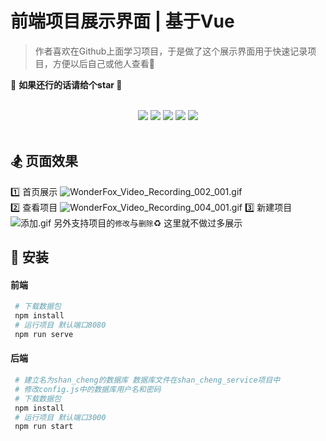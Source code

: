 # 前端项目展示界面 | 基于Vue

> 作者喜欢在Github上面学习项目，于是做了这个展示界面用于快速记录项目，方便以后自己或他人查看🤧

💎 **如果还行的话请给个star 🤗** 

<br/>

<div align="center">
	<a href="http://www.hongyadong.club/#/"><img src="https://p3-juejin.byteimg.com/tos-cn-i-k3u1fbpfcp/b4257fc8dfa94f5599a65adce0252e60~tplv-k3u1fbpfcp-zoom-1.image"></a>
	<a href="#"><img src="https://p3-juejin.byteimg.com/tos-cn-i-k3u1fbpfcp/76b91d52e86b43ad9d16822c882b8fcf~tplv-k3u1fbpfcp-zoom-1.image"></a>
	<a href="http://www.hongyadong.club/#/"><img src="https://p3-juejin.byteimg.com/tos-cn-i-k3u1fbpfcp/d007b6a57a874c12a6be754317b26432~tplv-k3u1fbpfcp-zoom-1.image"></a>
	<a href="#"><img src="https://p3-juejin.byteimg.com/tos-cn-i-k3u1fbpfcp/cc48e44d04dc4f3f9ddc51739676f962~tplv-k3u1fbpfcp-zoom-1.image"></a>
	<a href="https://github.com/WuDuShanCheng/shan-cheng"><img src="https://p3-juejin.byteimg.com/tos-cn-i-k3u1fbpfcp/ac5b585a3857481085eb851281dd0595~tplv-k3u1fbpfcp-zoom-1.image"></a>
</div>

<br/>  
     

## 🏂 页面效果
1️⃣ 首页展示
![WonderFox_Video_Recording_002_001.gif](https://p6-juejin.byteimg.com/tos-cn-i-k3u1fbpfcp/a6eee149f08f4d8ea15e471b2b4663f2~tplv-k3u1fbpfcp-watermark.image?)
</br>
2️⃣ 查看项目
![WonderFox_Video_Recording_004_001.gif](https://p9-juejin.byteimg.com/tos-cn-i-k3u1fbpfcp/1682f0d3630049a0ae33562bbd04a77d~tplv-k3u1fbpfcp-watermark.image?)
3️⃣ 新建项目
![添加.gif](https://p6-juejin.byteimg.com/tos-cn-i-k3u1fbpfcp/8277c36a53af4ecbafaf1c63ed57f946~tplv-k3u1fbpfcp-watermark.image?)
另外支持项目的`修改`与`删除`♻️ 这里就不做过多展示

## 🚅 安装
#### 前端

``` bash 
 # 下载数据包
 npm install 
 # 运行项目 默认端口8080 
 npm run serve 
 ``` 
 
 #### 后端
``` bash 
 # 建立名为shan_cheng的数据库 数据库文件在shan_cheng_service项目中
 # 修改config.js中的数据库用户名和密码
 # 下载数据包
 npm install 
 # 运行项目 默认端口3000
 npm run start
 ``` 
